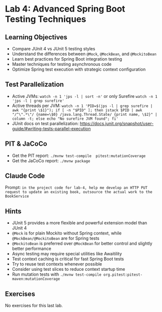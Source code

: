 # Lab 4: Advanced Spring Boot Testing Techniques

## Learning Objectives

- Compare JUnit 4 vs JUnit 5 testing styles
- Understand the differences between `@Mock`, `@MockBean`, and `@MockitoBean`
- Learn best practices for Spring Boot integration testing
- Master techniques for testing asynchronous code
- Optimize Spring test execution with strategic context configuration


## Test Parallelization

- Active JVMs: `watch -n 1 'jps -l | sort -n'` or only Surefire `watch -n 1 'jps -l | grep surefire'`
- Active threads per JVM: `watch -n 1 'PID=$(jps -l | grep surefire | awk "{print \$1}"); if [ -n "$PID" ]; then jstack $PID | awk "/^\".*\"/ {name=\$0} /java.lang.Thread.State/ {print name, \$2}" | column -t; else echo "No surefire JVM found"; fi'`
- JUnit docs on test parallelization: https://docs.junit.org/snapshot/user-guide/#writing-tests-parallel-execution

## PIT & JaCoCo

- Get the PIT report: `./mvnw test-compile  pitest:mutationCoverage`
- Get the JaCoCo report: `./mvnw package`

## Claude Code

Prompt: `in the project code for lab-4, help me develop an HTTP PUT request to update an existing book, outsource the actual work to the
BookService`

## Hints

- JUnit 5 provides a more flexible and powerful extension model than JUnit 4
- `@Mock` is for plain Mockito without Spring context, while `@MockBean/@MockitoBean` are for Spring tests
- `@MockitoBean` is preferred over `@MockBean` for better control and slightly better performance
- Async testing may require special utilities like Awaitility
- Test context caching is critical for fast Spring Boot tests
- Try to reuse test contexts whenever possible
- Consider using test slices to reduce context startup time
- Run mutation tests with `./mvnw test-compile org.pitest:pitest-maven:mutationCoverage`

## Exercises

No exercises for this last lab.

